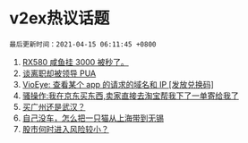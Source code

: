 # v2ex热议话题

`最后更新时间：2021-04-15 06:11:45 +0800`

1. [RX580 咸鱼挂 3000 被秒了。](https://www.v2ex.com/t/770488)
1. [谈离职却被领导 PUA](https://www.v2ex.com/t/770492)
1. [VioEye: 查看某个 app 的请求的域名和 IP [发放兑换码]](https://www.v2ex.com/t/770502)
1. [骚操作:我在京东买东西,卖家直接去淘宝帮我下了一单寄给我了](https://www.v2ex.com/t/770532)
1. [买广州还是武汉？](https://www.v2ex.com/t/770523)
1. [自己没车，怎么把一只猫从上海带到无锡](https://www.v2ex.com/t/770608)
1. [股市何时进入风险较小？](https://www.v2ex.com/t/770497)


